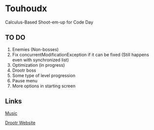 # Touhoudx
Calculus-Based Shoot-em-up for Code Day

## TO DO
1. Enemies (Non-bosses)
2. Fix concurrentModificationException if it can be fixed (Still happens even with synchronized list)
3. Optimization (in progress)
4. Drootr boss
5. Some type of level progression
6. Pause menu
7. More options in starting screen

## Links
[Music](https://moriyashrine.org/official-soundtracks/)

[Drootr Website](https://drootr.com)
